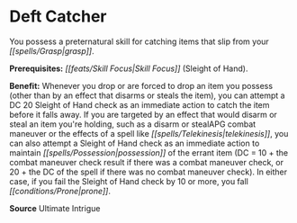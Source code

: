 ﻿---
cssclass: [feats]

---
# Deft Catcher

You possess a preternatural skill for catching items that slip from your _[[spells/Grasp|grasp]]_.

**Prerequisites:** _[[feats/Skill Focus|Skill Focus]]_ (Sleight of Hand).

**Benefit:** Whenever you drop or are forced to drop an item you possess (other than by an effect that disarms or steals the item), you can attempt a DC 20 Sleight of Hand check as an immediate action to catch the item before it falls away. If you are targeted by an effect that would disarm or steal an item you're holding, such as a disarm or stealAPG combat maneuver or the effects of a spell like _[[spells/Telekinesis|telekinesis]]_, you can also attempt a Sleight of Hand check as an immediate action to maintain _[[spells/Possession|possession]]_ of the errant item (DC = 10 + the combat maneuver check result if there was a combat maneuver check, or 20 + the DC of the spell if there was no combat maneuver check). In either case, if you fail the Sleight of Hand check by 10 or more, you fall _[[conditions/Prone|prone]]_.

**Source** Ultimate Intrigue